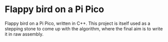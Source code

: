 # Flappy bird on a Pi Pico
Flappy bird on a Pi Pico, written in C++. This project is itself used as a stepping stone to come up with the algorithm, where the final aim is to write it in raw assembly.